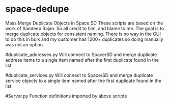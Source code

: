 # space-dedupe
Mass Merge Duplicate Objects in Space SD
These scripts are based on the work of Sandeep Rajan.  So all credit to him, and blame to me.
The goal is to merge duplicate objects for consistent naming.  There is no way in the GUI to do this in bulk and my customer has 1200+ duplicates so doing manually was not an option.


#duplicate_addresses.py 
Will connect to Space/SD and merge duplicate address items to a single item named after the first duplicate found in the list

#duplicate_services.py 
Will connect to Space/SD and merge duplicate service objects to a single item named after the first duplicate found in the list

#Server.py
Function definitions imported by above scripts
